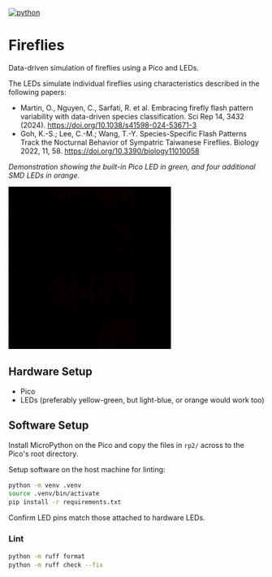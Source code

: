 [![python](https://img.shields.io/badge/MicroPython-1.23-blue?style=for-the-badge&logo=python&logoColor=FFD43B)](https://docs.micropython.org/en/v1.23.0/)

# Fireflies

Data-driven simulation of fireflies using a Pico and LEDs.

The LEDs simulate individual fireflies using characteristics described in the following papers:

- Martin, O., Nguyen, C., Sarfati, R. et al. Embracing firefly flash pattern variability with data-driven species classification. Sci Rep 14, 3432 (2024). https://doi.org/10.1038/s41598-024-53671-3
- Goh, K.-S.; Lee, C.-M.; Wang, T.-Y. Species-Specific Flash Patterns Track the Nocturnal Behavior of Sympatric Taiwanese Fireflies. Biology 2022, 11, 58. https://doi.org/10.3390/biology11010058

_Demonstration showing the built-in Pico LED in green, and four additional SMD LEDs in orange._

![Flashing LEDs](lights.gif)

## Hardware Setup

- Pico
- LEDs (preferably yellow-green, but light-blue, or orange would work too)

## Software Setup

Install MicroPython on the Pico and copy the files in `rp2/` across to the Pico's root directory.

Setup software on the host machine for linting:

```sh
python -m venv .venv
source .venv/bin/activate
pip install -r requirements.txt
```

Confirm LED pins match those attached to hardware LEDs.

### Lint

```sh
python -m ruff format
python -m ruff check --fix
```

